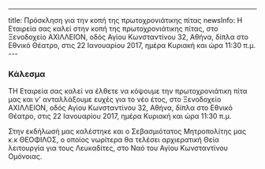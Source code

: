 ---
title: Πρόσκληση για την κοπή της πρωτοχρονιάτικης πίτας 
newsInfo: Η Εταιρεία σας καλεί στην κοπή της πρωτοχρονιάτικης πίτας, στο Ξενοδοχείο ΑΧΙΛΛΕΙΟΝ, οδός Αγίου Κωνσταντίνου 32, Αθήνα, δίπλα στο Εθνικό Θέατρο, στις 22 Ιανουαρίου 2017, ημέρα Κυριακή και ώρα 11:30 π.μ.
--- 

### Κάλεσμα

ΤΗ Εταιρεία σας καλεί να έλθετε να κόψουμε την πρωτοχρονιάτικη πίτα μας και ν’ ανταλλάξουμε ευχές για το νέο έτος, στο Ξενοδοχείο ΑΧΙΛΛΕΙΟΝ, οδός Αγίου Κωνσταντίνου 32, Αθήνα, δίπλα στο Εθνικό Θέατρο, στις 22 Ιανουαρίου 2017, ημέρα Κυριακή και ώρα 11:30 π.μ.

Στην εκδήλωσή μας καλέστηκε και ο Σεβασμιότατος Μητροπολίτης μας κ.κ ΘΕΟΦΙΛΟΣ, ο οποίος νωρίτερα θα τελέσει αρχιερατική Θεία λειτουργία για τους Λευκαδίτες, στο Ναό του Αγίου Κωνσταντίνου Ομόνοιας. 
